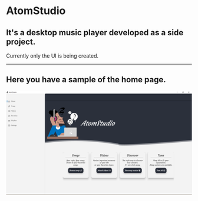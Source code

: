 # AtomStudio

## It's a desktop music player developed as a side project.

Currently only the UI is being created.

---

## Here you have a sample of the home page.

![A sample](images/ressources/sample.png)
